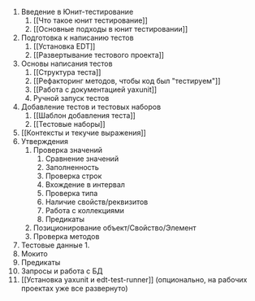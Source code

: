 1. Введение в Юнит-тестирование
	1. [[Что такое юнит тестирование]]
	2. [[Основные подходы в юнит тестировании]]
2. Подготовка к написанию тестов
	1. [[Установка EDT]]
	2. [[Развертывание тестового проекта]]
3. Основы написания тестов
	1. [[Структура теста]]
	2. [[Рефакторинг методов, чтобы код был "тестируем"]]
	3. [[Работа с документацией yaxunit]]
	4. Ручной запуск тестов
4. Добавление тестов и тестовых наборов
	1. [[Шаблон добавления теста]]
	2. [[Тестовые наборы]]
5. [[Контексты и текучие выражения]]
6. Утверждения
	1. Проверка значений
		1. Сравнение значений
		2. Заполненность
		3. Проверка строк
		4. Вхождение в интервал
		5. Проверка типа
		6. Наличие свойств/реквизитов
		7. Работа с коллекциями
		8. Предикаты
	2. Позиционирование объект/Свойство/Элемент
	3. Проверка методов
7. Тестовые данные
	1. 
8. Мокито
9. Предикаты
10. Запросы и работа с БД
11. [[Установка yaxunit и edt-test-runner]] (опционально, на рабочих проектах уже все развернуто)